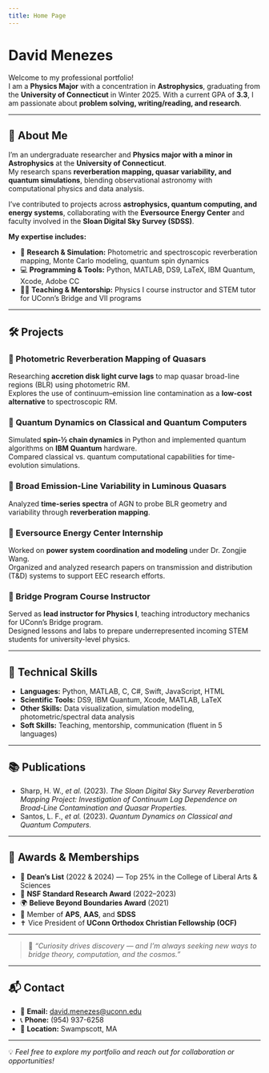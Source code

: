 ```yaml
---
title: Home Page
---
```

# **David Menezes**

Welcome to my professional portfolio!  
I am a **Physics Major** with a concentration in **Astrophysics**, graduating from the **University of Connecticut** in Winter 2025. With a current GPA of **3.3**, I am passionate about **problem solving, writing/reading, and research**.

---

## 🚀 About Me

I’m an undergraduate researcher and **Physics major with a minor in Astrophysics** at the **University of Connecticut**.  
My research spans **reverberation mapping, quasar variability, and quantum simulations**, blending observational astronomy with computational physics and data analysis.

I’ve contributed to projects across **astrophysics, quantum computing, and energy systems**, collaborating with the **Eversource Energy Center** and faculty involved in the **Sloan Digital Sky Survey (SDSS)**.

**My expertise includes:**
- 🔭 **Research & Simulation:** Photometric and spectroscopic reverberation mapping, Monte Carlo modeling, quantum spin dynamics  
- 💻 **Programming & Tools:** Python, MATLAB, DS9, LaTeX, IBM Quantum, Xcode, Adobe CC  
- 🧑‍🏫 **Teaching & Mentorship:** Physics I course instructor and STEM tutor for UConn’s Bridge and VII programs  

---

## 🛠 Projects

### 🔹 Photometric Reverberation Mapping of Quasars
Researching **accretion disk light curve lags** to map quasar broad-line regions (BLR) using photometric RM.  
Explores the use of continuum–emission line contamination as a **low-cost alternative** to spectroscopic RM.

### 🔹 Quantum Dynamics on Classical and Quantum Computers
Simulated **spin-½ chain dynamics** in Python and implemented quantum algorithms on **IBM Quantum** hardware.  
Compared classical vs. quantum computational capabilities for time-evolution simulations.

### 🔹 Broad Emission-Line Variability in Luminous Quasars
Analyzed **time-series spectra** of AGN to probe BLR geometry and variability through **reverberation mapping**.

### 🔹 Eversource Energy Center Internship
Worked on **power system coordination and modeling** under Dr. Zongjie Wang.  
Organized and analyzed research papers on transmission and distribution (T&D) systems to support EEC research efforts.

### 🔹 Bridge Program Course Instructor
Served as **lead instructor for Physics I**, teaching introductory mechanics for UConn’s Bridge program.  
Designed lessons and labs to prepare underrepresented incoming STEM students for university-level physics.

---

## 🧰 Technical Skills

- **Languages:** Python, MATLAB, C, C#, Swift, JavaScript, HTML  
- **Scientific Tools:** DS9, IBM Quantum, Xcode, MATLAB, LaTeX  
- **Other Skills:** Data visualization, simulation modeling, photometric/spectral data analysis  
- **Soft Skills:** Teaching, mentorship, communication (fluent in 5 languages)  

---

## 📚 Publications

- Sharp, H. W., *et al.* (2023). *The Sloan Digital Sky Survey Reverberation Mapping Project: Investigation of Continuum Lag Dependence on Broad-Line Contamination and Quasar Properties.*  
- Santos, L. F., *et al.* (2023). *Quantum Dynamics on Classical and Quantum Computers.*

---

## 🌟 Awards & Memberships

- 🏅 **Dean’s List** (2022 & 2024) — Top 25% in the College of Liberal Arts & Sciences  
- 🧠 **NSF Standard Research Award** (2022–2023)  
- 🌍 **Believe Beyond Boundaries Award** (2021)  
- 👥 Member of **APS**, **AAS**, and **SDSS**  
- ✝️ Vice President of **UConn Orthodox Christian Fellowship (OCF)**  

---

> 💬 *“Curiosity drives discovery — and I’m always seeking new ways to bridge theory, computation, and the cosmos.”*

---

## 📬 Contact

- 📧 **Email:** [david.menezes@uconn.edu](david.menezes@uconn.edu)  
- 📞 **Phone:** (954) 937-6258  
- 📍 **Location:** Swampscott, MA  

---

💡 *Feel free to explore my portfolio and reach out for collaboration or opportunities!*

